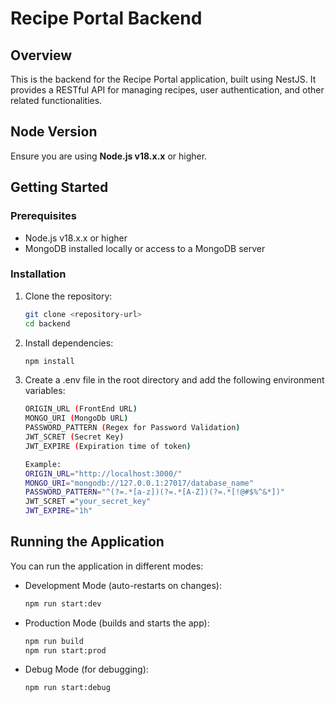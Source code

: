 # Recipe Portal Backend

## Overview

This is the backend for the Recipe Portal application, built using NestJS. It provides a RESTful API for managing recipes, user authentication, and other related functionalities.

## Node Version

Ensure you are using **Node.js v18.x.x** or higher.

## Getting Started

### Prerequisites

- Node.js v18.x.x or higher
- MongoDB installed locally or access to a MongoDB server

### Installation

1. Clone the repository:
   ```bash
   git clone <repository-url>
   cd backend
   
2. Install dependencies:
   ```bash
   npm install

3. Create a .env file in the root directory and add the following environment variables:
    ```bash
    ORIGIN_URL (FrontEnd URL)
    MONGO_URI (MongoDb URL)
    PASSWORD_PATTERN (Regex for Password Validation)
    JWT_SCRET (Secret Key)
    JWT_EXPIRE (Expiration time of token)

   Example:
    ORIGIN_URL="http://localhost:3000/"
    MONGO_URI="mongodb://127.0.0.1:27017/database_name"
    PASSWORD_PATTERN="^(?=.*[a-z])(?=.*[A-Z])(?=.*[!@#$%^&*])"
    JWT_SCRET ="your_secret_key"
    JWT_EXPIRE="1h"
    
## Running the Application

You can run the application in different modes:

- Development Mode (auto-restarts on changes):
    
    ```bash
    npm run start:dev
    
- Production Mode (builds and starts the app):
    
    ```bash
    npm run build
    npm run start:prod

- Debug Mode (for debugging):
    
    ```bash
    npm run start:debug


